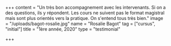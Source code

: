+++
content = "Un très bon accompagnement avec les intervenants. Si on a des questions, ils y répondent. Les cours ne suivent pas le format magistral mais sont plus orientés vers la pratique. On s'entend tous très bien."
image = "/uploads/bagot-rosalie.jpg"
name = "Rosalie Bagot"
tag = ["cursus", "initial"]
title = "1ère année, 2020"
type = "testimonial"

+++

